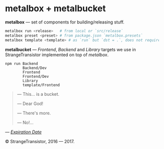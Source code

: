 # metalbox + metalbucket

**metalbox** — set of components for building/releasing stuff.

```sh
metalbox run <release>   # from local or `src/release`
metalbox preset <preset> # from package.json `metalbox.presets`
metalbox template <template> # as `run` but `dst = .`, does not require `package.json`
```

**metalbucket** — *Frontend*, *Backend* and *Library* targets
we use in StrangeTransistor implemented on top of *metalbox*.

```
npm run Backend
        Backend/Dev
        Frontend
        Frontend/Dev
        Library
        template/Frontend
```

> — This… is a bucket.
>
> — Dear God!
>
> — There's more.
>
> — No!…

*— [Expiration Date](https://www.youtube.com/watch?v=JmSqorj-EC0)*

© StrangeTransistor, 2016 — 2017.
